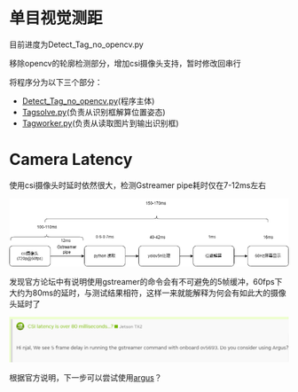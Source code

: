 # 单目视觉测距

目前进度为Detect_Tag_no_opencv.py

移除opencv的轮廓检测部分，增加csi摄像头支持，暂时修改回串行

将程序分为以下三个部分：

* [Detect_Tag_no_opencv.py](Detect_Tag_no_opencv.py)(程序主体)
* [Tagsolve.py](Tagsolve.py)(负责从识别框解算位置姿态)
* [Tagworker.py](Tagworker.py)(负责从读取图片到输出识别框)

# Camera Latency

使用csi摄像头时延时依然很大，检测Gstreamer pipe耗时仅在7-12ms左右

![1711558489285](image/README/1711558489285.png)

发现官方论坛中有说明使用gstreamer的命令会有不可避免的5帧缓冲，60fps下大约为80ms的延时，与测试结果相符，这样一来就能解释为何会有如此大的摄像头延时了

![1711557682423](image/camera_latency/1711557682423.png)

根据官方说明，下一步可以尝试使用[argus](https://docs.nvidia.com/jetson/l4t-multimedia/group__LibargusAPI.html)？
